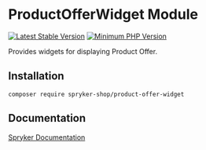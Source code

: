# ProductOfferWidget Module
[![Latest Stable Version](https://poser.pugx.org/spryker-shop/product-offer-widget/v/stable.svg)](https://packagist.org/packages/spryker-shop/product-offer-widget)
[![Minimum PHP Version](https://img.shields.io/badge/php-%3E%3D%208.2-8892BF.svg)](https://php.net/)

Provides widgets for displaying Product Offer.

## Installation

```
composer require spryker-shop/product-offer-widget
```

## Documentation

[Spryker Documentation](https://docs.spryker.com)
